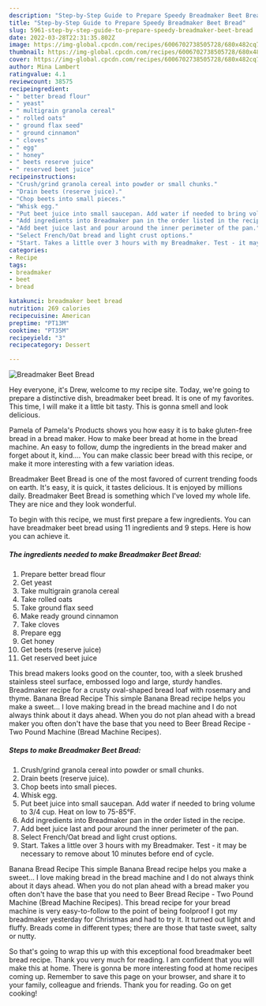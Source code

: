 ```yaml
---
description: "Step-by-Step Guide to Prepare Speedy Breadmaker Beet Bread"
title: "Step-by-Step Guide to Prepare Speedy Breadmaker Beet Bread"
slug: 5961-step-by-step-guide-to-prepare-speedy-breadmaker-beet-bread
date: 2022-03-28T22:31:35.802Z
image: https://img-global.cpcdn.com/recipes/6006702738505728/680x482cq70/breadmaker-beet-bread-recipe-main-photo.jpg
thumbnail: https://img-global.cpcdn.com/recipes/6006702738505728/680x482cq70/breadmaker-beet-bread-recipe-main-photo.jpg
cover: https://img-global.cpcdn.com/recipes/6006702738505728/680x482cq70/breadmaker-beet-bread-recipe-main-photo.jpg
author: Mina Lambert
ratingvalue: 4.1
reviewcount: 38575
recipeingredient:
- " better bread flour"
- " yeast"
- " multigrain granola cereal"
- " rolled oats"
- " ground flax seed"
- " ground cinnamon"
- " cloves"
- " egg"
- " honey"
- " beets reserve juice"
- " reserved beet juice"
recipeinstructions:
- "Crush/grind granola cereal into powder or small chunks."
- "Drain beets (reserve juice)."
- "Chop beets into small pieces."
- "Whisk egg."
- "Put beet juice into small saucepan. Add water if needed to bring volume to 3/4 cup. Heat on low to 75-85°F."
- "Add ingredients into Breadmaker pan in the order listed in the recipe."
- "Add beet juice last and pour around the inner perimeter of the pan."
- "Select French/Oat bread and light crust options."
- "Start. Takes a little over 3 hours with my Breadmaker. Test - it may be necessary to remove about 10 minutes before end of cycle."
categories:
- Recipe
tags:
- breadmaker
- beet
- bread

katakunci: breadmaker beet bread 
nutrition: 269 calories
recipecuisine: American
preptime: "PT13M"
cooktime: "PT35M"
recipeyield: "3"
recipecategory: Dessert

---
```



![Breadmaker Beet Bread](https://img-global.cpcdn.com/recipes/6006702738505728/680x482cq70/breadmaker-beet-bread-recipe-main-photo.jpg)

Hey everyone, it's Drew, welcome to my recipe site. Today, we're going to prepare a distinctive dish, breadmaker beet bread. It is one of my favorites. This time, I will make it a little bit tasty. This is gonna smell and look delicious.

Pamela of Pamela&#39;s Products shows you how easy it is to bake gluten-free bread in a bread maker. How to make beer bread at home in the bread machine. An easy to follow, dump the ingredients in the bread maker and forget about it, kind…. You can make classic beer bread with this recipe, or make it more interesting with a few variation ideas.

Breadmaker Beet Bread is one of the most favored of current trending foods on earth. It's easy, it is quick, it tastes delicious. It is enjoyed by millions daily. Breadmaker Beet Bread is something which I've loved my whole life. They are nice and they look wonderful.


To begin with this recipe, we must first prepare a few ingredients. You can have breadmaker beet bread using 11 ingredients and 9 steps. Here is how you can achieve it.

<!--inarticleads1-->

##### The ingredients needed to make Breadmaker Beet Bread:

1. Prepare  better bread flour
1. Get  yeast
1. Take  multigrain granola cereal
1. Take  rolled oats
1. Take  ground flax seed
1. Make ready  ground cinnamon
1. Take  cloves
1. Prepare  egg
1. Get  honey
1. Get  beets (reserve juice)
1. Get  reserved beet juice


This bread makers looks good on the counter, too, with a sleek brushed stainless steel surface, embossed logo and large, sturdy handles. Breadmaker recipe for a crusty oval-shaped bread loaf with rosemary and thyme. Banana Bread Recipe This simple Banana Bread recipe helps you make a sweet… I love making bread in the bread machine and I do not always think about it days ahead. When you do not plan ahead with a bread maker you often don&#39;t have the base that you need to Beer Bread Recipe - Two Pound Machine (Bread Machine Recipes). 

<!--inarticleads2-->

##### Steps to make Breadmaker Beet Bread:

1. Crush/grind granola cereal into powder or small chunks.
1. Drain beets (reserve juice).
1. Chop beets into small pieces.
1. Whisk egg.
1. Put beet juice into small saucepan. Add water if needed to bring volume to 3/4 cup. Heat on low to 75-85°F.
1. Add ingredients into Breadmaker pan in the order listed in the recipe.
1. Add beet juice last and pour around the inner perimeter of the pan.
1. Select French/Oat bread and light crust options.
1. Start. Takes a little over 3 hours with my Breadmaker. Test - it may be necessary to remove about 10 minutes before end of cycle.


Banana Bread Recipe This simple Banana Bread recipe helps you make a sweet… I love making bread in the bread machine and I do not always think about it days ahead. When you do not plan ahead with a bread maker you often don&#39;t have the base that you need to Beer Bread Recipe - Two Pound Machine (Bread Machine Recipes). This bread recipe for your bread machine is very easy-to-follow to the point of being foolproof I got my breadmaker yesterday for Christmas and had to try it. It turned out light and fluffy. Breads come in different types; there are those that taste sweet, salty or nutty. 

So that's going to wrap this up with this exceptional food breadmaker beet bread recipe. Thank you very much for reading. I am confident that you will make this at home. There is gonna be more interesting food at home recipes coming up. Remember to save this page on your browser, and share it to your family, colleague and friends. Thank you for reading. Go on get cooking!
